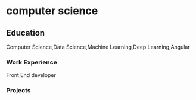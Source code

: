 # computer science

## Education 
Computer Science,Data Science,Machine Learning,Deep Learning,Angular  
### Work Experience
Front End developer 


### Projects
